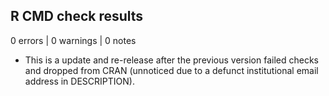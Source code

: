 ## R CMD check results

0 errors | 0 warnings | 0 notes

* This is a update and re-release after the previous version failed checks and 
  dropped from CRAN (unnoticed due to a defunct institutional email address in 
  DESCRIPTION).
